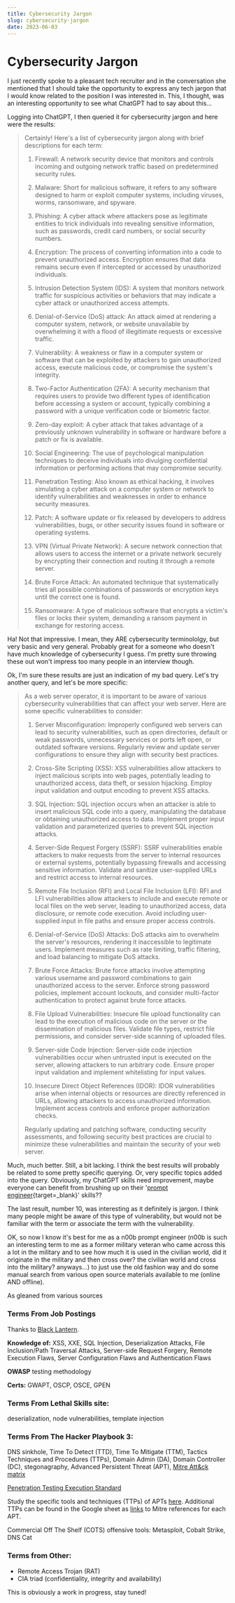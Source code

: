 ```yaml
---
title: Cybersecurity Jargon
slug: cybersecurity-jargon
date: 2023-06-03
---
```

  [prompt engineer]: https://www.axios.com/2023/02/22/chatgpt-prompt-engineers-ai-job
  [Black Lantern]: https://www.blacklanternsecurity.com/careers.html

# Cybersecurity Jargon

I just recently spoke to a pleasant tech recruiter and in the conversation she mentioned that I should take the opportunity to express any tech jargon that I would know related to the position I was interested in. This, I thought, was an interesting opportunity to see what ChatGPT had to say about this...

<!-- more -->

Logging into ChatGPT, I then queried it for cybersecurity jargon and here were the results:

> Certainly! Here's a list of cybersecurity jargon along with brief descriptions for each term:
> 
> 1. Firewall: A network security device that monitors and controls incoming and outgoing network traffic based on predetermined security rules.
> 
> 2. Malware: Short for malicious software, it refers to any software designed to harm or exploit computer systems, including viruses, worms, ransomware, and spyware.
> 
> 3. Phishing: A cyber attack where attackers pose as legitimate entities to trick individuals into revealing sensitive information, such as passwords, credit card numbers, or social security numbers.
> 
> 4. Encryption: The process of converting information into a code to prevent unauthorized access. Encryption ensures that data remains secure even if intercepted or accessed by unauthorized individuals.
> 
> 5. Intrusion Detection System (IDS): A system that monitors network traffic for suspicious activities or behaviors that may indicate a cyber attack or unauthorized access attempts.
> 
> 6. Denial-of-Service (DoS) attack: An attack aimed at rendering a computer system, network, or website unavailable by overwhelming it with a flood of illegitimate requests or excessive traffic.
> 
> 7. Vulnerability: A weakness or flaw in a computer system or software that can be exploited by attackers to gain unauthorized access, execute malicious code, or compromise the system's integrity.
> 
> 8. Two-Factor Authentication (2FA): A security mechanism that requires users to provide two different types of identification before accessing a system or account, typically combining a password with a unique verification code or biometric factor.
> 
> 9. Zero-day exploit: A cyber attack that takes advantage of a previously unknown vulnerability in software or hardware before a patch or fix is available.
> 
> 10. Social Engineering: The use of psychological manipulation techniques to deceive individuals into divulging confidential information or performing actions that may compromise security.
> 
> 11. Penetration Testing: Also known as ethical hacking, it involves simulating a cyber attack on a computer system or network to identify vulnerabilities and weaknesses in order to enhance security measures.
> 
> 12. Patch: A software update or fix released by developers to address vulnerabilities, bugs, or other security issues found in software or operating systems.
> 
> 13. VPN (Virtual Private Network): A secure network connection that allows users to access the internet or a private network securely by encrypting their connection and routing it through a remote server.
> 
> 14. Brute Force Attack: An automated technique that systematically tries all possible combinations of passwords or encryption keys until the correct one is found.
> 
> 15. Ransomware: A type of malicious software that encrypts a victim's files or locks their system, demanding a ransom payment in exchange for restoring access.
 
Ha! Not that impressive. I mean, they ARE cybersecurity terminololgy, but very basic and very general. Probably great for a someone who doesn't have much knowledge of cybersecurity I guess. I'm pretty sure throwing these out won't impress too many people in an interview though.

Ok, I'm sure these results are just an indication of my bad query. Let's try another query, and let's be more specific:

> As a web server operator, it is important to be aware of various cybersecurity vulnerabilities that can affect your web server. Here are some specific vulnerabilities to consider:
> 
> 1. Server Misconfiguration: Improperly configured web servers can lead to security vulnerabilities, such as open directories, default or weak passwords, unnecessary services or ports left open, or outdated software versions. Regularly review and update server configurations to ensure they align with security best practices.
> 
> 2. Cross-Site Scripting (XSS): XSS vulnerabilities allow attackers to inject malicious scripts into web pages, potentially leading to unauthorized access, data theft, or session hijacking. Employ input validation and output encoding to prevent XSS attacks.
> 
> 3. SQL Injection: SQL injection occurs when an attacker is able to insert malicious SQL code into a query, manipulating the database or obtaining unauthorized access to data. Implement proper input validation and parameterized queries to prevent SQL injection attacks.
> 
> 4. Server-Side Request Forgery (SSRF): SSRF vulnerabilities enable attackers to make requests from the server to internal resources or external systems, potentially bypassing firewalls and accessing sensitive information. Validate and sanitize user-supplied URLs and restrict access to internal resources.
> 
> 5. Remote File Inclusion (RFI) and Local File Inclusion (LFI): RFI and LFI vulnerabilities allow attackers to include and execute remote or local files on the web server, leading to unauthorized access, data disclosure, or remote code execution. Avoid including user-supplied input in file paths and ensure proper access controls.
> 
> 6. Denial-of-Service (DoS) Attacks: DoS attacks aim to overwhelm the server's resources, rendering it inaccessible to legitimate users. Implement measures such as rate limiting, traffic filtering, and load balancing to mitigate DoS attacks.
> 
> 7. Brute Force Attacks: Brute force attacks involve attempting various username and password combinations to gain unauthorized access to the server. Enforce strong password policies, implement account lockouts, and consider multi-factor authentication to protect against brute force attacks.
> 
> 8. File Upload Vulnerabilities: Insecure file upload functionality can lead to the execution of malicious code on the server or the dissemination of malicious files. Validate file types, restrict file permissions, and consider server-side scanning of uploaded files.
> 
> 9. Server-side Code Injection: Server-side code injection vulnerabilities occur when untrusted input is executed on the server, allowing attackers to run arbitrary code. Ensure proper input validation and implement whitelisting for input values.
> 
> 10. Insecure Direct Object References (IDOR): IDOR vulnerabilities arise when internal objects or resources are directly referenced in URLs, allowing attackers to access unauthorized information. Implement access controls and enforce proper authorization checks.
> 
> Regularly updating and patching software, conducting security assessments, and following security best practices are crucial to minimize these vulnerabilities and maintain the security of your web server.

 Much, much better. Still, a bit lacking. I think the best results will probably be related to some pretty specific querying. Or, very specific topics added into the query. Obviously, my ChatGPT skills need improvement, maybe everyone can benefit from brushing up on their '[prompt engineer]{target=_blank}' skills??

The last result, number 10, was interesting as it definitely is jargon. I think many people might be aware of this type of vulnerability, but would not be familiar with the term or associate the term with the vulnerability.

OK, so now I know it's best for me as a n00b prompt engineer (n00b is such an interesting term to me as a former military veteran who came across this a lot in the military and to see how much it is used in the civilian world, did it originate in the military and then cross over? the civilian world and cross into the military? anyways...) to just use the old fashion way and do some manual search from various open source materials available to me (online AND offline).

As gleaned from various sources

### Terms From Job Postings

Thanks to [Black Lantern].

**Knowledge of:** XSS, XXE, SQL Injection, Deserialization Attacks, File Inclusion/Path Traversal Attacks, Server-side Request Forgery, Remote Execution Flaws, Server Configuration Flaws and Authentication Flaws

**OWASP** testing methodology

**Certs:** GWAPT, OSCP, OSCE, GPEN

### Terms From Lethal Skills site:

deserialization, node vulnerabilities, template injection

### Terms From The Hacker Playbook 3:

DNS sinkhole, Time To Detect (TTD), Time To Mitigate (TTM), Tactics Techniques and Procedures (TTPs), Domain Admin (DA), Domain Controller (DC), stegonagraphy, Advanced Persistent Threat (APT), [Mitre Att&ck matrix](https://attack.mitre.org/)

[Penetration Testing Execution Standard](http://pentest-standard.org)

Study the specific tools and techniques (TTPs) of APTs [here](https://docs.google.com/spreadsheets/d/1H9_xaxQHpWaa4O_Son4Gx0YOIzlcBWMsdvePFX68EKU/htmlview?usp=gmail#). Additional TTPs can be found in the Google sheet as [links](https://attack.mitre.org/groups/G0006/) to Mitre references for each APT.

Commercial Off The Shelf (COTS) offensive tools: Metasploit, Cobalt Strike, DNS Cat

### Terms from Other:

- Remote Access Trojan (RAT)
- CIA triad (confidentiality, integrity and availability)

This is obviously a work in progress, stay tuned!
